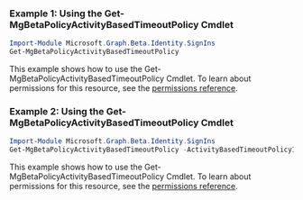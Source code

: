 ### Example 1: Using the Get-MgBetaPolicyActivityBasedTimeoutPolicy Cmdlet
```powershell
Import-Module Microsoft.Graph.Beta.Identity.SignIns
Get-MgBetaPolicyActivityBasedTimeoutPolicy
```
This example shows how to use the Get-MgBetaPolicyActivityBasedTimeoutPolicy Cmdlet.
To learn about permissions for this resource, see the [permissions reference](/graph/permissions-reference).
### Example 2: Using the Get-MgBetaPolicyActivityBasedTimeoutPolicy Cmdlet
```powershell
Import-Module Microsoft.Graph.Beta.Identity.SignIns
Get-MgBetaPolicyActivityBasedTimeoutPolicy -ActivityBasedTimeoutPolicyId $activityBasedTimeoutPolicyId
```
This example shows how to use the Get-MgBetaPolicyActivityBasedTimeoutPolicy Cmdlet.
To learn about permissions for this resource, see the [permissions reference](/graph/permissions-reference).
